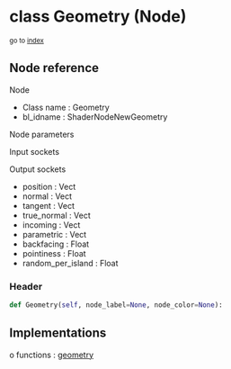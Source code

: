 # class Geometry (Node)

<sub>go to [index](/docs/index.md)</sub>

## Node reference

Node
 - Class name : Geometry
 - bl_idname : ShaderNodeNewGeometry

Node parameters

Input sockets

Output sockets
 - position : Vect
 - normal : Vect
 - tangent : Vect
 - true_normal : Vect
 - incoming : Vect
 - parametric : Vect
 - backfacing : Float
 - pointiness : Float
 - random_per_island : Float

### Header

``` python
def Geometry(self, node_label=None, node_color=None):
```

## Implementations

o functions : [geometry](/docs/Shader_classes/GLOBAL.md#geometry)


